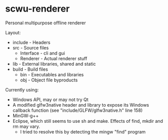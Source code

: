 # scwu-renderer

Personal multipurpose offline renderer

Layout:
- include - Headers
- src - Source files
    - Interface - cli and gui
    - Renderer - Actual renderer stuff
- lib - External libraries, shared and static
- build - Build files
    - bin - Executables and libraries
    - obj - Object file byproducts

Currently using:
- Windows API, may or may not try Qt
- A modified glfw3native header and library to expose its Windows callback function (see "include/GLFW/glfw3native.h" line 158)
- MinGW-g++
- Eclipse, which still seems to use sh and make. Effects of find, mkdir and rm may vary.
	- I tried to resolve this by detecting the mingw "find" program